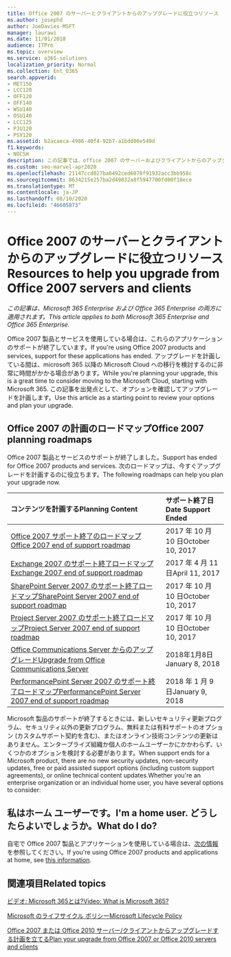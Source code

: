 ```yaml
---
title: Office 2007 のサーバーとクライアントからのアップグレードに役立つリソース
ms.author: josephd
author: JoeDavies-MSFT
manager: laurawi
ms.date: 11/01/2018
audience: ITPro
ms.topic: overview
ms.service: o365-solutions
localization_priority: Normal
ms.collection: Ent_O365
search.appverid:
- MET150
- LCC120
- OFF120
- OFF140
- WSU140
- OSU140
- LCC125
- PJU120
- PSV120
ms.assetid: b2acaeca-4986-40f4-92b7-a1bdd06e549d
f1.keywords:
- NOCSH
description: この記事では、office 2007 のサーバーおよびクライアントからのアップグレードに役立つリソースを提供します。これは、Office 2007 のサポートが終了したためです。
ms.custom: seo-marvel-apr2020
ms.openlocfilehash: 21147ccd027ba0492ced6078f91932acc3bb958c
ms.sourcegitcommit: 8634215e257ba2d49832a8f5947700fd00f18ece
ms.translationtype: MT
ms.contentlocale: ja-JP
ms.lasthandoff: 08/10/2020
ms.locfileid: "46605873"
---
```

# <a name="resources-to-help-you-upgrade-from-office-2007-servers-and-clients"></a><span data-ttu-id="92762-103">Office 2007 のサーバーとクライアントからのアップグレードに役立つリソース</span><span class="sxs-lookup"><span data-stu-id="92762-103">Resources to help you upgrade from Office 2007 servers and clients</span></span>

<span data-ttu-id="92762-104">*この記事は、Microsoft 365 Enterprise および Office 365 Enterprise の両方に適用されます。*</span><span class="sxs-lookup"><span data-stu-id="92762-104">*This article applies to both Microsoft 365 Enterprise and Office 365 Enterprise.*</span></span>

<span data-ttu-id="92762-105">Office 2007 製品とサービスを使用している場合は、これらのアプリケーションのサポートが終了しています。</span><span class="sxs-lookup"><span data-stu-id="92762-105">If you're using Office 2007 products and services, support for these applications has ended.</span></span> <span data-ttu-id="92762-106">アップグレードを計画している間は、microsoft 365 以降の Microsoft Cloud への移行を検討するのに非常に時間がかかる場合があります。</span><span class="sxs-lookup"><span data-stu-id="92762-106">While you're planning your upgrade, this is a great time to consider moving to the Microsoft Cloud, starting with Microsoft 365.</span></span> <span data-ttu-id="92762-107">この記事を出発点として、オプションを確認してアップグレードを計画します。</span><span class="sxs-lookup"><span data-stu-id="92762-107">Use this article as a starting point to review your options and plan your upgrade.</span></span>
      
## <a name="office-2007-planning-roadmaps"></a><span data-ttu-id="92762-108">Office 2007 の計画のロードマップ</span><span class="sxs-lookup"><span data-stu-id="92762-108">Office 2007 planning roadmaps</span></span>
  
<span data-ttu-id="92762-109">Office 2007 製品とサービスのサポートが終了しました。</span><span class="sxs-lookup"><span data-stu-id="92762-109">Support has ended for Office 2007 products and services.</span></span> <span data-ttu-id="92762-110">次のロードマップは、今すぐアップグレードを計画するのに役立ちます。</span><span class="sxs-lookup"><span data-stu-id="92762-110">The following roadmaps can help you plan your upgrade now.</span></span>

|<span data-ttu-id="92762-111">**コンテンツを計画する**</span><span class="sxs-lookup"><span data-stu-id="92762-111">**Planning Content**</span></span>|<span data-ttu-id="92762-112">**サポート終了日**</span><span class="sxs-lookup"><span data-stu-id="92762-112">**Date Support Ended**</span></span>|
|:-----|:-----|
|[<span data-ttu-id="92762-113">Office 2007 サポート終了のロードマップ</span><span class="sxs-lookup"><span data-stu-id="92762-113">Office 2007 end of support roadmap</span></span>](https://docs.microsoft.com/DeployOffice/office-2007-end-support-roadmap) <br/> |<span data-ttu-id="92762-114">2017 年 10 月 10 日</span><span class="sxs-lookup"><span data-stu-id="92762-114">October 10, 2017</span></span>  <br/> |
|[<span data-ttu-id="92762-115">Exchange 2007 のサポート終了ロードマップ</span><span class="sxs-lookup"><span data-stu-id="92762-115">Exchange 2007 end of support roadmap</span></span>](exchange-2007-end-of-support.md) <br/> |<span data-ttu-id="92762-116">2017 年 4 月 11 日</span><span class="sxs-lookup"><span data-stu-id="92762-116">April 11, 2017</span></span>  <br/> |
|[<span data-ttu-id="92762-117">SharePoint Server 2007 のサポート終了ロードマップ</span><span class="sxs-lookup"><span data-stu-id="92762-117">SharePoint Server 2007 end of support roadmap</span></span>](sharepoint-2007-end-of-support.md) <br/> |<span data-ttu-id="92762-118">2017 年 10 月 10 日</span><span class="sxs-lookup"><span data-stu-id="92762-118">October 10, 2017</span></span>  <br/> |
|[<span data-ttu-id="92762-119">Project Server 2007 のサポート終了ロードマップ</span><span class="sxs-lookup"><span data-stu-id="92762-119">Project Server 2007 end of support roadmap</span></span>](project-server-2007-end-of-support.md) <br/> |<span data-ttu-id="92762-120">2017 年 10 月 10 日</span><span class="sxs-lookup"><span data-stu-id="92762-120">October 10, 2017</span></span>  <br/> |
|[<span data-ttu-id="92762-121">Office Communications Server からのアップグレード</span><span class="sxs-lookup"><span data-stu-id="92762-121">Upgrade from Office Communications Server</span></span>](https://docs.microsoft.com/SkypeForBusiness/plan-your-deployment/upgrade) <br/> |<span data-ttu-id="92762-122">2018年1月8日</span><span class="sxs-lookup"><span data-stu-id="92762-122">January 8, 2018</span></span>  <br/> |
|[<span data-ttu-id="92762-123">PerformancePoint Server 2007 のサポート終了ロードマップ</span><span class="sxs-lookup"><span data-stu-id="92762-123">PerformancePoint Server 2007 end of support roadmap</span></span>](pps-2007-end-of-support.md) <br/> |<span data-ttu-id="92762-124">2018 年 1 月 9 日</span><span class="sxs-lookup"><span data-stu-id="92762-124">January 9, 2018</span></span>  <br/> |
   
<span data-ttu-id="92762-125">Microsoft 製品のサポートが終了するときには、新しいセキュリティ更新プログラム、セキュリティ以外の更新プログラム、無料または有料サポートのオプション (カスタムサポート契約を含む)、またはオンライン技術コンテンツの更新はありません。エンタープライズ組織か個人のホームユーザーかにかかわらず、いくつかのオプションを検討する必要があります。</span><span class="sxs-lookup"><span data-stu-id="92762-125">When support ends for a Microsoft product, there are no new security updates, non-security updates, free or paid assisted support options (including custom support agreements), or online technical content updates.Whether you're an enterprise organization or an individual home user, you have several options to consider:</span></span>

## <a name="im-a-home-user-what-do-i-do"></a><span data-ttu-id="92762-126">私はホーム ユーザーです。</span><span class="sxs-lookup"><span data-stu-id="92762-126">I'm a home user.</span></span> <span data-ttu-id="92762-127">どうしたらよいでしょうか。</span><span class="sxs-lookup"><span data-stu-id="92762-127">What do I do?</span></span>

<span data-ttu-id="92762-128">自宅で Office 2007 製品とアプリケーションを使用している場合は、[次の情報](plan-upgrade-previous-versions-office.md#im-a-home-user-what-do-i-do)を参照してください。</span><span class="sxs-lookup"><span data-stu-id="92762-128">If you're using Office 2007 products and applications at home, see [this information](plan-upgrade-previous-versions-office.md#im-a-home-user-what-do-i-do).</span></span>
     
## <a name="related-topics"></a><span data-ttu-id="92762-129">関連項目</span><span class="sxs-lookup"><span data-stu-id="92762-129">Related topics</span></span>

[<span data-ttu-id="92762-130">ビデオ: Microsoft 365とは?</span><span class="sxs-lookup"><span data-stu-id="92762-130">Video: What is Microsoft 365?</span></span>](https://support.office.com/article/847caf12-2589-452c-8aca-1c009797678b.aspx)
  
[<span data-ttu-id="92762-131">Microsoft のライフサイクル ポリシー</span><span class="sxs-lookup"><span data-stu-id="92762-131">Microsoft Lifecycle Policy</span></span>](https://go.microsoft.com/fwlink/?linkid=865200)

[<span data-ttu-id="92762-132">Office 2007 または Office 2010 サーバー/クライアントからアップグレードする計画を立てる</span><span class="sxs-lookup"><span data-stu-id="92762-132">Plan your upgrade from Office 2007 or Office 2010 servers and clients</span></span>](plan-upgrade-previous-versions-office.md)
  

